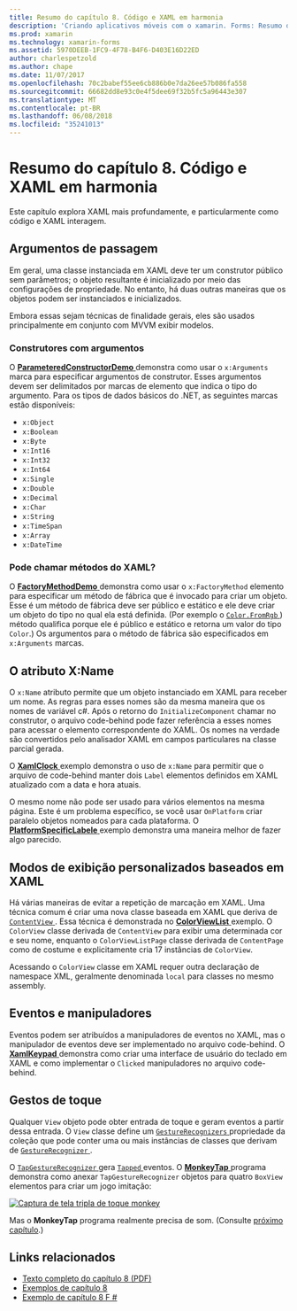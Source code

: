 ```yaml
---
title: Resumo do capítulo 8. Código e XAML em harmonia
description: 'Criando aplicativos móveis com o xamarin. Forms: Resumo do capítulo 8. Código e XAML em harmonia'
ms.prod: xamarin
ms.technology: xamarin-forms
ms.assetid: 5970DEEB-1FC9-4F78-B4F6-D403E16D22ED
author: charlespetzold
ms.author: chape
ms.date: 11/07/2017
ms.openlocfilehash: 70c2babef55ee6cb886b0e7da26ee57b086fa558
ms.sourcegitcommit: 66682dd8e93c0e4f5dee69f32b5fc5a96443e307
ms.translationtype: MT
ms.contentlocale: pt-BR
ms.lasthandoff: 06/08/2018
ms.locfileid: "35241013"
---
```

# <a name="summary-of-chapter-8-code-and-xaml-in-harmony"></a>Resumo do capítulo 8. Código e XAML em harmonia

Este capítulo explora XAML mais profundamente, e particularmente como código e XAML interagem.

## <a name="passing-arguments"></a>Argumentos de passagem

Em geral, uma classe instanciada em XAML deve ter um construtor público sem parâmetros; o objeto resultante é inicializado por meio das configurações de propriedade. No entanto, há duas outras maneiras que os objetos podem ser instanciados e inicializados.

Embora essas sejam técnicas de finalidade gerais, eles são usados principalmente em conjunto com MVVM exibir modelos.

### <a name="constructors-with-arguments"></a>Construtores com argumentos

O [ **ParameteredConstructorDemo** ](https://github.com/xamarin/xamarin-forms-book-samples/tree/master/Chapter08/ParameteredConstructorDemo) demonstra como usar o `x:Arguments` marca para especificar argumentos de construtor. Esses argumentos devem ser delimitados por marcas de elemento que indica o tipo do argumento. Para os tipos de dados básicos do .NET, as seguintes marcas estão disponíveis:

- `x:Object`
- `x:Boolean`
- `x:Byte`
- `x:Int16`
- `x:Int32`
- `x:Int64`
- `x:Single`
- `x:Double`
- `x:Decimal`
- `x:Char`
- `x:String`
- `x:TimeSpan`
- `x:Array`
- `x:DateTime`

### <a name="can-i-call-methods-from-xaml"></a>Pode chamar métodos do XAML?

O [ **FactoryMethodDemo** ](https://github.com/xamarin/xamarin-forms-book-samples/tree/master/Chapter08/FactoryMethodDemo) demonstra como usar o `x:FactoryMethod` elemento para especificar um método de fábrica que é invocado para criar um objeto. Esse é um método de fábrica deve ser público e estático e ele deve criar um objeto do tipo no qual ela está definida. (Por exemplo o [ `Color.FromRgb` ](https://developer.xamarin.com/api/member/Xamarin.Forms.Color.FromRgb/p/System.Double/System.Double/System.Double/)) método qualifica porque ele é público e estático e retorna um valor do tipo `Color`.) Os argumentos para o método de fábrica são especificados em `x:Arguments` marcas.

## <a name="the-xname-attribute"></a>O atributo X:Name

O `x:Name` atributo permite que um objeto instanciado em XAML para receber um nome. As regras para esses nomes são da mesma maneira que os nomes de variável c#. Após o retorno do `InitializeComponent` chamar no construtor, o arquivo code-behind pode fazer referência a esses nomes para acessar o elemento correspondente do XAML. Os nomes na verdade são convertidos pelo analisador XAML em campos particulares na classe parcial gerada.

O [ **XamlClock** ](https://github.com/xamarin/xamarin-forms-book-samples/tree/master/Chapter08/XamlClock) exemplo demonstra o uso de `x:Name` para permitir que o arquivo de code-behind manter dois `Label` elementos definidos em XAML atualizado com a data e hora atuais.

O mesmo nome não pode ser usado para vários elementos na mesma página. Este é um problema específico, se você usar `OnPlatform` criar paralelo objetos nomeados para cada plataforma. O [ **PlatformSpecificLabele** ](https://github.com/xamarin/xamarin-forms-book-samples/tree/master/Chapter08/PlatformSpecificLabels) exemplo demonstra uma maneira melhor de fazer algo parecido.

## <a name="custom-xaml-based-views"></a>Modos de exibição personalizados baseados em XAML

Há várias maneiras de evitar a repetição de marcação em XAML. Uma técnica comum é criar uma nova classe baseada em XAML que deriva de [ `ContentView` ](https://developer.xamarin.com/api/type/Xamarin.Forms.ContentView/). Essa técnica é demonstrada no [ **ColorViewList** ](https://github.com/xamarin/xamarin-forms-book-samples/tree/master/Chapter08/ColorViewList) exemplo. O `ColorView` classe derivada de `ContentView` para exibir uma determinada cor e seu nome, enquanto o `ColorViewListPage` classe derivada de `ContentPage` como de costume e explicitamente cria 17 instâncias de `ColorView`.

Acessando o `ColorView` classe em XAML requer outra declaração de namespace XML, geralmente denominada `local` para classes no mesmo assembly.

## <a name="events-and-handlers"></a>Eventos e manipuladores

Eventos podem ser atribuídos a manipuladores de eventos no XAML, mas o manipulador de eventos deve ser implementado no arquivo code-behind. O [ **XamlKeypad** ](https://github.com/xamarin/xamarin-forms-book-samples/tree/master/Chapter08/XamlKeypad) demonstra como criar uma interface de usuário do teclado em XAML e como implementar o `Clicked` manipuladores no arquivo code-behind.

## <a name="tap-gestures"></a>Gestos de toque

Qualquer `View` objeto pode obter entrada de toque e geram eventos a partir dessa entrada. O `View` classe define um [ `GestureRecognizers` ](https://developer.xamarin.com/api/property/Xamarin.Forms.View.GestureRecognizers/) propriedade da coleção que pode conter uma ou mais instâncias de classes que derivam de [ `GestureRecognizer` ](https://developer.xamarin.com/api/type/Xamarin.Forms.GestureRecognizer/).

O [ `TapGestureRecognizer` ](https://developer.xamarin.com/api/type/Xamarin.Forms.TapGestureRecognizer/) gera [ `Tapped` ](https://developer.xamarin.com/api/event/Xamarin.Forms.TapGestureRecognizer.Tapped/) eventos. O [ **MonkeyTap** ](https://github.com/xamarin/xamarin-forms-book-samples/tree/master/Chapter08/MonkeyTap) programa demonstra como anexar `TapGestureRecognizer` objetos para quatro `BoxView` elementos para criar um jogo imitação:

[![Captura de tela tripla de toque monkey](images/ch08fg07-small.png "imitação jogo")](images/ch08fg07-large.png#lightbox "imitação jogo")

Mas o **MonkeyTap** programa realmente precisa de som. (Consulte [próximo capítulo](chapter09.md).)



## <a name="related-links"></a>Links relacionados

- [Texto completo do capítulo 8 (PDF)](https://download.xamarin.com/developer/xamarin-forms-book/XamarinFormsBook-Ch08-Apr2016.pdf)
- [Exemplos de capítulo 8](https://github.com/xamarin/xamarin-forms-book-samples/tree/master/Chapter08)
- [Exemplo de capítulo 8 F #](https://github.com/xamarin/xamarin-forms-book-samples/tree/master/Chapter08/FS/XamlKeypad)
